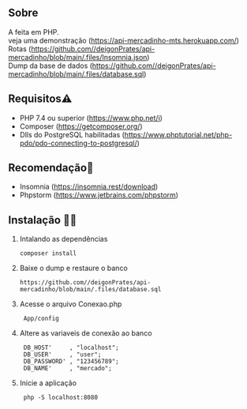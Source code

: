 ## Sobre
A feita em PHP.  <br>veja uma demonstração (https://api-mercadinho-mts.herokuapp.com/)<br>
Rotas (https://github.com//deigonPrates/api-mercadinho/blob/main/.files/Insomnia.json)<br>
Dump da base de dados (https://github.com//deigonPrates/api-mercadinho/blob/main/.files/database.sql)


## Requisitos⚠️

- PHP 7.4 ou superior (https://www.php.net/i)
- Composer (https://getcomposer.org/)
- Dlls do PostgreSQL habilitadas (https://www.phptutorial.net/php-pdo/pdo-connecting-to-postgresql/)


## Recomendação🚀
- Insomnia (https://insomnia.rest/download) 
- Phpstorm (https://www.jetbrains.com/phpstorm)

## Instalação 👨‍💻
1) Intalando as dependências<br>
   ```
   composer install
   ```
2) Baixe o dump e restaure o banco
   ```
   https://github.com//deigonPrates/api-mercadinho/blob/main/.files/database.sql
   ```
3) Acesse o arquivo Conexao.php <br>
   ```
    App/config
   ```
4) Altere as variaveis de conexão ao banco<br>
   ```
    DB_HOST'     , "localhost";
    DB_USER'     , "user";
    DB_PASSWORD' , "123456789";
    DB_NAME'     , "mercado";
   ```
   
5) Inicie a aplicação<br>
   ```
    php -S localhost:8080
   ```
